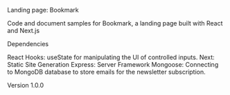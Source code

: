 Landing page: Bookmark

Code and document samples for Bookmark, a landing page built with React and Next.js

Dependencies

React Hooks: useState for manipulating the UI of controlled inputs. Next: Static Site Generation Express: Server Framework Mongoose: Connecting to MongoDB database to store emails for the newsletter subscription.

Version 1.0.0

